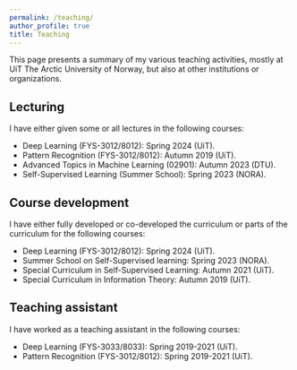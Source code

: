```yaml
---
permalink: /teaching/
author_profile: true
title: Teaching
---
```


This page presents a summary of my various teaching activities, mostly at UiT The Arctic University of Norway, but also at other institutions or organizations.

## Lecturing

I have either given some or all lectures in the following courses:

* Deep Learning (FYS-3012/8012): Spring 2024 (UiT).
* Pattern Recognition (FYS-3012/8012): Autumn 2019 (UiT).
* Advanced Topics in Machine Learning (02901): Autumn 2023 (DTU).
* Self-Supervised Learning (Summer School): Spring 2023 (NORA).

## Course development

I have either fully developed or co-developed the curriculum or parts of the curriculum for the following courses:

* Deep Learning (FYS-3012/8012): Spring 2024 (UiT).
* Summer School on Self-Supervised learning: Spring 2023 (NORA).
* Special Curriculum in Self-Supervised Learning: Autumn 2021 (UiT).
* Special Curriculum in Information Theory: Autumn 2019 (UiT).

## Teaching assistant

I have worked as a teaching assistant in the following courses:

* Deep Learning (FYS-3033/8033): Spring 2019-2021 (UiT).
* Pattern Recognition (FYS-3012/8012): Spring 2019-2021 (UiT).

